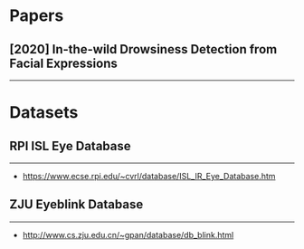 # Papers

## [2020] In-the-wild Drowsiness Detection from Facial Expressions
----

# Datasets

## RPI ISL Eye Database
---
- https://www.ecse.rpi.edu/~cvrl/database/ISL_IR_Eye_Database.htm

## ZJU Eyeblink Database
----
- http://www.cs.zju.edu.cn/~gpan/database/db_blink.html


